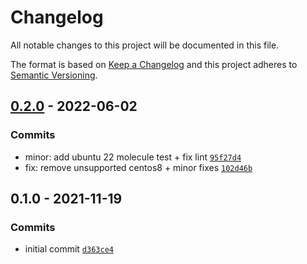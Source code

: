 # Changelog

All notable changes to this project will be documented in this file.

The format is based on [Keep a Changelog](https://keepachangelog.com/en/1.0.0/)
and this project adheres to [Semantic Versioning](https://semver.org/spec/v2.0.0.html).

## [0.2.0](https://github.com/lotusnoir/ansible-system_network/compare/0.1.0...0.2.0) - 2022-06-02

### Commits

- minor: add ubuntu 22 molecule test + fix lint [`95f27d4`](https://github.com/lotusnoir/ansible-system_network/commit/95f27d4984cc60b417117ac1dc5aa3decf31bdfd)
- fix: remove unsupported centos8 + minor fixes [`102d46b`](https://github.com/lotusnoir/ansible-system_network/commit/102d46bd82c7e2c1d2d379c3dabc913750295f82)

## 0.1.0 - 2021-11-19

### Commits

- initial commit [`d363ce4`](https://github.com/lotusnoir/ansible-system_network/commit/d363ce4e9e0c9a28f737191efca0835a9c661c33)
